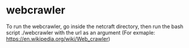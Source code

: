 # webcrawler
To run the webcrawler, go inside the netcraft directory, then run the bash script ./webcrawler with the url as an argument (For exmaple: https://en.wikipedia.org/wiki/Web_crawler)
